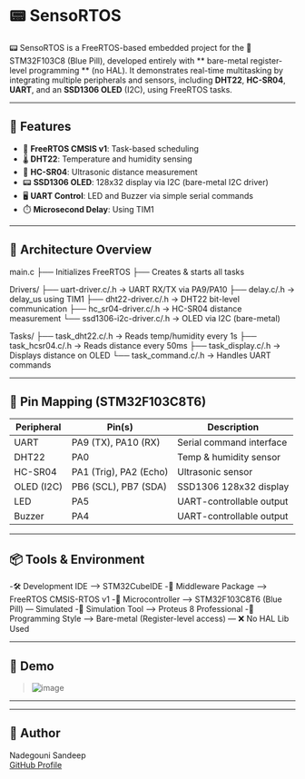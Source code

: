 # 📟 SensoRTOS

📟 SensoRTOS is a FreeRTOS-based embedded project for the 🔌STM32F103C8 (Blue Pill), developed entirely with ** bare-metal register-level programming ** (no HAL). It demonstrates real-time multitasking by integrating multiple peripherals and sensors, including **DHT22**, **HC-SR04**, **UART**, and an **SSD1306 OLED** (I2C), using FreeRTOS tasks.

---

## 🔧 Features

- 🧠 **FreeRTOS CMSIS v1**: Task-based scheduling
- 🌡️ **DHT22**: Temperature and humidity sensing
- 📏 **HC-SR04**: Ultrasonic distance measurement
- 📟 **SSD1306 OLED**: 128x32 display via I2C (bare-metal I2C driver)
- 🖥️ **UART Control**: LED and Buzzer via simple serial commands
- ⏱️ **Microsecond Delay**: Using TIM1

---

## 🧱 Architecture Overview

main.c
├── Initializes FreeRTOS
├── Creates & starts all tasks

Drivers/
├── uart-driver.c/.h → UART RX/TX via PA9/PA10
├── delay.c/.h → delay_us using TIM1
├── dht22-driver.c/.h → DHT22 bit-level communication
├── hc_sr04-driver.c/.h → HC-SR04 distance measurement
└── ssd1306-i2c-driver.c/.h → OLED via I2C (bare-metal)

Tasks/
├── task_dht22.c/.h → Reads temp/humidity every 1s
├── task_hcsr04.c/.h → Reads distance every 50ms
├── task_display.c/.h → Displays distance on OLED
└── task_command.c/.h → Handles UART commands


---

## 🔌 Pin Mapping (STM32F103C8T6)

| Peripheral | Pin(s)                 | Description               |
|------------|------------------------|---------------------------|
| UART       | PA9 (TX), PA10 (RX)    | Serial command interface  |
| DHT22      | PA0                    | Temp & humidity sensor    |
| HC-SR04    | PA1 (Trig), PA2 (Echo) | Ultrasonic sensor         |
| OLED (I2C) | PB6 (SCL), PB7 (SDA)   | SSD1306 128x32 display    |
| LED        | PA5                    | UART-controllable output  |
| Buzzer     | PA4                    | UART-controllable output  |

---

## 📦 Tools & Environment

-🛠️ Development IDE     --> STM32CubeIDE
-🧩 Middleware Package  --> FreeRTOS CMSIS-RTOS v1
-🔌 Microcontroller     --> STM32F103C8T6 (Blue Pill) — Simulated
-🧪 Simulation Tool     --> Proteus 8 Professional
-🧬 Programming Style   --> Bare-metal (Register-level access) — ❌ No HAL Lib Used

---

## 📸 Demo 

> ![image](https://github.com/user-attachments/assets/1ea52915-6e50-49ca-80fb-91f33a15ebe0)


---

---

## 🙋 Author

Nadegouni Sandeep  
[GitHub Profile](https://github.com/Sandeep-7282)

